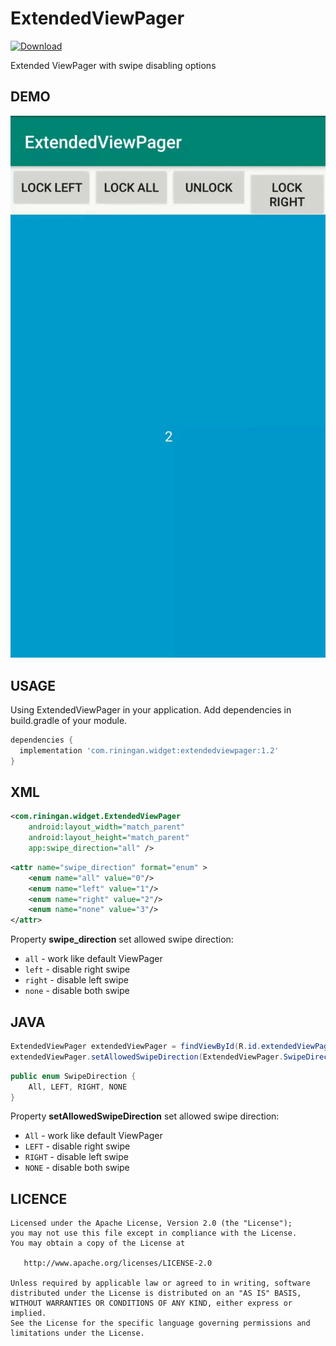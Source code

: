 # ExtendedViewPager
	
[ ![Download](https://api.bintray.com/packages/riningan/AndroidMaven/ExtendedViewPager/images/download.svg) ](https://bintray.com/riningan/AndroidMaven/ExtendedViewPager/_latestVersion)	
	
Extended ViewPager with swipe disabling options

DEMO
---

![demo_preview](./preview.gif)

USAGE
---

Using ExtendedViewPager in your application.
Add dependencies in build.gradle of your module.

```groovy
dependencies {
  implementation 'com.riningan.widget:extendedviewpager:1.2'
}
```

XML
-----

```xml
<com.riningan.widget.ExtendedViewPager
    android:layout_width="match_parent"
    android:layout_height="match_parent"
    app:swipe_direction="all" />
```

```xml
<attr name="swipe_direction" format="enum" >
    <enum name="all" value="0"/>
    <enum name="left" value="1"/>
    <enum name="right" value="2"/>
    <enum name="none" value="3"/>
</attr>
```

Property **swipe_direction** set allowed swipe direction:

* `all` - work like default ViewPager
* `left` - disable right swipe
* `right` - disable left swipe
* `none` - disable both swipe

JAVA
-----

```java
ExtendedViewPager extendedViewPager = findViewById(R.id.extendedViewPager);
extendedViewPager.setAllowedSwipeDirection(ExtendedViewPager.SwipeDirection direction);
```

```java
public enum SwipeDirection {
    All, LEFT, RIGHT, NONE
}
```

Property **setAllowedSwipeDirection** set allowed swipe direction:

* `All` - work like default ViewPager
* `LEFT` - disable right swipe
* `RIGHT` - disable left swipe
* `NONE` - disable both swipe

LICENCE
-----

  	Licensed under the Apache License, Version 2.0 (the "License");
	you may not use this file except in compliance with the License.
	You may obtain a copy of the License at
	
	   http://www.apache.org/licenses/LICENSE-2.0
	
	Unless required by applicable law or agreed to in writing, software
	distributed under the License is distributed on an "AS IS" BASIS,
	WITHOUT WARRANTIES OR CONDITIONS OF ANY KIND, either express or implied.
	See the License for the specific language governing permissions and
	limitations under the License.
